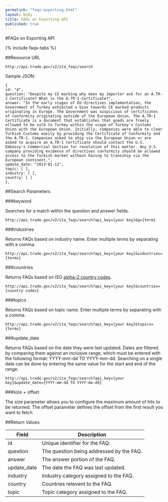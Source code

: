 ```yaml
---
permalink: "faqs-exporting.html"
layout: body
title: FAQs on Exporting API
published: true
---
```


#FAQs on Exporting API

{% include faqs-tabs %}

##Resource URL

    http://api.trade.gov/v2/ita_faqs/search

Sample JSON:

	{
	id: "4",
	question: "Despite my CE marking why does my importer ask for an A.TR-1 Certificate? What is the A.TR-1-Certificate?",
	answer: "In the early stages of EU directives implementation, the Government of Turkey exhibited a bias towards CE marked products originating in Europe. The Government was suspicious of certificates of conformity originating outside of the European Union. The A.TR-1 Certificate is a document that establishes that goods are freely allowed to be sold to Turkey within the scope of Turkey's Customs Union with the European Union. Initially, companies were able to clear Turkish Customs easily by providing the Certificate of Conformity and the A.TR-1. Companies asked to ship via the European Union or are asked to acquire an A.TR-1 Certificate should contact the U.S. Embassy's Commercial Section for resolution of this matter. Any U.S. company providing evidence of directives conformity should be allowed access to the Turkish market without having to transship via the European continent.",
	update_date: "2013-01-11",
	topic: [ ],
	industry: [ ],
	country: [ ]
	},

##Search Parameters

###keyword

Searches for a match within the question and answer fields.

    http://api.trade.gov/v2/ita_faqs/search?api_key={your key}&q={term}

<!---    
**_Example_**

[http://api.trade.gov/v2/ita_faqs/search?q=tpcc](http://api.trade.gov/v2/ita_faqs/search?q=tpcc)
-->

###industries

Returns FAQs based on industry name.  Enter multiple terms by separating with a comma.

    http://api.trade.gov/v2/ita_faqs/search?api_key={your key}&industries={terms}

<!---    
**_Example_**

[http://api.trade.gov/v2/ita_faqs/search?industries=Education,Legal Assistance](http://api.trade.gov/v2/ita_faqs/search?industries=Education,Legal Assistance)
-->

###countries

Returns FAQs based on ISO [alpha-2 country codes](http://www.iso.org/iso/home/standards/country_codes/country_names_and_code_elements.htm).

    http://api.trade.gov/v2/ita_faqs/search?api_key={your key}&countries={country codes}

<!---    
**_Example_**

[http://api.trade.gov/v2/ita_faqs/search?countries=MX,TR](http://api.trade.gov/v2/ita_faqs/search?countries=MX,TR)
-->

###topics

Returns FAQs based on topic name.  Enter multiple terms by separating with a comma.

    http://api.trade.gov/v2/ita_faqs/search?api_key={your key}&topics={terms}

<!---    
**_Example_**

[http://api.trade.gov/v2/ita_faqs/search?topics=CE Marking,Trade Barriers](http://api.trade.gov/v2/ita_faqs/search?topics=CE Marking,Trade Barriers)
-->

###update_date

Returns FAQs based on the date they were last updated.  Dates are filtered by comparing them against an inclusive range, which must be entered with the following format:  YYYY-mm-dd TO YYYY-mm-dd.  Searching on a single date can be done by entering the same value for the start and end of the range.

    http://api.trade.gov/v2/ita_faqs/search?api_key={your key}&update_date={YYYY-mm-dd TO YYYY-mm-dd}

<!---    
**_Example_**

[http://api.trade.gov/v2/ita_faqs/search?update_date=2014-01-01 TO 2014-11-01](http://api.trade.gov/v2/ita_faqs/search?update_date=2014-01-01 TO 2014-11-01)
-->

###size + offset

The size parameter allows you to configure the maximum amount of hits to be returned. The offset parameter defines the offset from the first result you want to fetch.

<!---    
**_Example_**

[http://api.trade.gov/v2/ita_faqs/search?countries=BR&size=1&offset=1](http://api.trade.gov/v2/ita_faqs/search?countries=BR&size=1&offset=1)
-->

##Return Values

| Field              | Description                             |
| ------------------ | --------------------------------------- |
| id                 | Unique identifier for the FAQ.             |
| question         	 | The question being addressed by the FAQ.|
| answer             | The answer portion of the FAQ.  |
| update_date        | The date the FAQ was last updated.  |
| industry           | Industry category assigned to the FAQ. |
| country            | Countries relevent to the FAQ.          |
| topic              | Topic category assigned to the FAQ.      |
